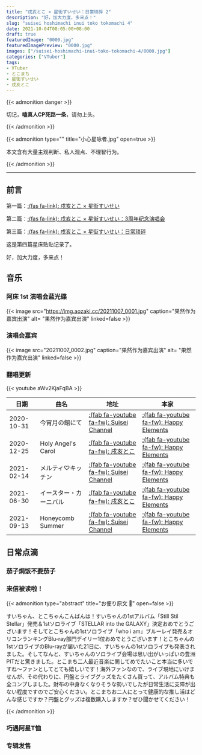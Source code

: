 ```yaml
---
title: "戌亥とこ × 星街すいせい：日常琐碎 2"
description: "好，加大力度，多来点！"
slug: "suisei hoshimachi inui toko tokomachi 4"
date: 2021-10-04T08:05:00+08:00
draft: true
featuredImage: "0000.jpg"
featuredImagePreview: "0000.jpg"
images: ["/suisei-hoshimachi-inui-toko-tokomachi-4/0000.jpg"]
categories: ["VTuber"]
tags:
- VTuber
- とこまち
- 星街すいせい
- 戌亥とこ
---
```


{{< admonition danger >}}

切记，**嗑真人CP死路一条**，请勿上头。

{{< /admonition >}}

{{< admonition type="" title="小心星咏者.jpg" open=true >}}

本文含有大量主观判断、私人观点、不理智行为。

{{< /admonition >}}

---

## 前言

第一篇：[:(fas fa-link): 戌亥とこ × 星街すいせい](/suisei-hoshimachi-inui-toko-tokomachi/)

第二篇：[:(fas fa-link): 戌亥とこ × 星街すいせい：3周年纪念演唱会](/suisei-hoshimachi-inui-toko-tokomachi-2/)

第三篇：[:(fas fa-link): 戌亥とこ × 星街すいせい：日常琐碎](/suisei-hoshimachi-inui-toko-tokomachi-3/)

这是第四篇星床贴贴记录了。

好，加大力度，多来点！

## 音乐

### 阿床 1st 演唱会蓝光碟

{{< image src="https://img.aozaki.cc/20211007_0001.jpg" caption="果然作为嘉宾出演" alt= "果然作为嘉宾出演" linked=false >}}

### 演唱会嘉宾

{{< image src="20211007_0002.jpg" caption="果然作为嘉宾出演" alt= "果然作为嘉宾出演" linked=false >}}

<!-- 阿星发言 -->

<!-- 答应出演 -->

### 翻唱更新

{{< youtube aWv2KjaFqBA >}}

|日期|曲名|地址|本家|
|----|----|----|----|
|2020-10-31|今宵月の館にて|[:(fab fa-youtube fa-fw): Suisei Channel](https://www.youtube.com/watch?v=vhmFj1owmuk)|[:(fab fa-youtube fa-fw): Happy Elements](https://www.youtube.com/watch?v=I48D23VrA0M)|
|2020-12-25|Holy Angel's Carol|[:(fab fa-youtube fa-fw): 戌亥とこ](https://www.youtube.com/watch?v=m-demdSHuYI)|[:(fab fa-youtube fa-fw): Happy Elements](https://www.youtube.com/watch?v=pLrfBepCDAE)|
|2021-02-14|メルティ♡キッチン|[:(fab fa-youtube fa-fw): Suisei Channel](https://www.youtube.com/watch?v=KiUvL-rp1zg)|[:(fab fa-youtube fa-fw): Happy Elements](https://www.youtube.com/watch?v=ffrstjcl7bk)|
|2021-06-30|イースター・カーニバル|[:(fab fa-youtube fa-fw): 戌亥とこ](https://www.youtube.com/watch?v=edp420amW1s)|[:(fab fa-youtube fa-fw): Happy Elements](https://www.youtube.com/watch?v=yr1IKkZmIyA&t=74s)|
|2021-09-13|Honeycomb Summer|[:(fab fa-youtube fa-fw): Suisei Channel](https://www.youtube.com/watch?v=aWv2KjaFqBA)|[:(fab fa-youtube fa-fw): Happy Elements](https://www.youtube.com/watch?v=4m-CXEpFbB8)|

## 日常点滴

### 茄子焗饭不要茄子

### 来信被读啦！

{{< admonition type="abstract" title="お便り原文 🎉" open=false >}}

すいちゃん、とこちゃんこんばんは！すいちゃんの1stアルバム「Still Stil Stellar」発売＆1stソロライブ「STELLAR into the GALAXY」決定おめでとうございます！そしてとこちゃんの1stソロライブ「who i am」ブルーレイ発売＆オリコンランキングBlu-ray部門デイリー1位おめでとうございます！とこちゃんの1stソロライブのBlu-rayが届いた21日に、すいちゃんの1stソロライブも発表されました。そしてなんと、すいちゃんのソロライブ会場は思い出がいっぱいの豊洲PITだと驚きました。とこまち二人最近音楽に関してめでたいこと本当に多いですね～ファンとしてとても嬉しいです！海外ファンなので、ライブ現地にいけませんが、その代わりに、円盤とライブグッズをたくさん買って、アルバム特典も全コンプしました。財布の中身なくなりそうな勢いでしたが日常生活に支障が出ない程度ですのでご安心ください。とこまちお二人にとって健康的な推し活はどんな感じですか？円盤とグッズは複数購入しますか？ぜひ聞かせてください！

{{< /admonition >}}

### 巧遇阿星T恤

### 专辑发售
